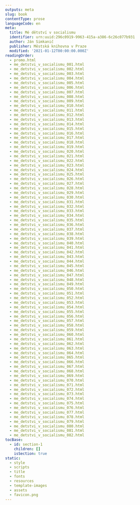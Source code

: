 ```yaml
---
outputs: meta
slug: book
contentType: prose
languageCode: en
meta:
  title: Mé dětství v socialismu
  identifier: urn:uuid:296c0919-9963-415a-a386-6c26c077b931
  author: Ján Simkanič
  publisher: Městská knihovna v Praze
  modified: '2021-01-12T00:00:00.000Z'
readingOrder:
  - promo.html
  - me_detstvi_v_socialismu_001.html
  - me_detstvi_v_socialismu_002.html
  - me_detstvi_v_socialismu_003.html
  - me_detstvi_v_socialismu_004.html
  - me_detstvi_v_socialismu_005.html
  - me_detstvi_v_socialismu_006.html
  - me_detstvi_v_socialismu_007.html
  - me_detstvi_v_socialismu_008.html
  - me_detstvi_v_socialismu_009.html
  - me_detstvi_v_socialismu_010.html
  - me_detstvi_v_socialismu_011.html
  - me_detstvi_v_socialismu_012.html
  - me_detstvi_v_socialismu_013.html
  - me_detstvi_v_socialismu_014.html
  - me_detstvi_v_socialismu_015.html
  - me_detstvi_v_socialismu_016.html
  - me_detstvi_v_socialismu_017.html
  - me_detstvi_v_socialismu_018.html
  - me_detstvi_v_socialismu_019.html
  - me_detstvi_v_socialismu_020.html
  - me_detstvi_v_socialismu_021.html
  - me_detstvi_v_socialismu_022.html
  - me_detstvi_v_socialismu_023.html
  - me_detstvi_v_socialismu_024.html
  - me_detstvi_v_socialismu_025.html
  - me_detstvi_v_socialismu_026.html
  - me_detstvi_v_socialismu_027.html
  - me_detstvi_v_socialismu_028.html
  - me_detstvi_v_socialismu_029.html
  - me_detstvi_v_socialismu_030.html
  - me_detstvi_v_socialismu_031.html
  - me_detstvi_v_socialismu_032.html
  - me_detstvi_v_socialismu_033.html
  - me_detstvi_v_socialismu_034.html
  - me_detstvi_v_socialismu_035.html
  - me_detstvi_v_socialismu_036.html
  - me_detstvi_v_socialismu_037.html
  - me_detstvi_v_socialismu_038.html
  - me_detstvi_v_socialismu_039.html
  - me_detstvi_v_socialismu_040.html
  - me_detstvi_v_socialismu_041.html
  - me_detstvi_v_socialismu_042.html
  - me_detstvi_v_socialismu_043.html
  - me_detstvi_v_socialismu_044.html
  - me_detstvi_v_socialismu_045.html
  - me_detstvi_v_socialismu_046.html
  - me_detstvi_v_socialismu_047.html
  - me_detstvi_v_socialismu_048.html
  - me_detstvi_v_socialismu_049.html
  - me_detstvi_v_socialismu_050.html
  - me_detstvi_v_socialismu_051.html
  - me_detstvi_v_socialismu_052.html
  - me_detstvi_v_socialismu_053.html
  - me_detstvi_v_socialismu_054.html
  - me_detstvi_v_socialismu_055.html
  - me_detstvi_v_socialismu_056.html
  - me_detstvi_v_socialismu_057.html
  - me_detstvi_v_socialismu_058.html
  - me_detstvi_v_socialismu_059.html
  - me_detstvi_v_socialismu_060.html
  - me_detstvi_v_socialismu_061.html
  - me_detstvi_v_socialismu_062.html
  - me_detstvi_v_socialismu_063.html
  - me_detstvi_v_socialismu_064.html
  - me_detstvi_v_socialismu_065.html
  - me_detstvi_v_socialismu_066.html
  - me_detstvi_v_socialismu_067.html
  - me_detstvi_v_socialismu_068.html
  - me_detstvi_v_socialismu_069.html
  - me_detstvi_v_socialismu_070.html
  - me_detstvi_v_socialismu_071.html
  - me_detstvi_v_socialismu_072.html
  - me_detstvi_v_socialismu_073.html
  - me_detstvi_v_socialismu_074.html
  - me_detstvi_v_socialismu_075.html
  - me_detstvi_v_socialismu_076.html
  - me_detstvi_v_socialismu_077.html
  - me_detstvi_v_socialismu_078.html
  - me_detstvi_v_socialismu_079.html
  - me_detstvi_v_socialismu_080.html
  - me_detstvi_v_socialismu_081.html
  - me_detstvi_v_socialismu_082.html
tocBase:
  - id: section-1
    children: []
    isSection: true
static:
  - style
  - scripts
  - title
  - fonts
  - resources
  - template-images
  - assets
  - favicon.png
---
```

